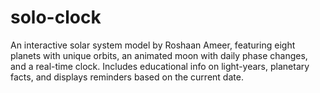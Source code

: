 # solo-clock
An interactive solar system model by Roshaan Ameer, featuring eight planets with unique orbits, an animated moon with daily phase changes, and a real-time clock. Includes educational info on light-years, planetary facts, and displays reminders based on the current date.
